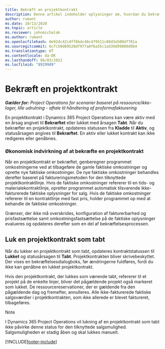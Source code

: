 ```yaml
---
title: Bekræft en projektkontrakt
description: Denne artikel indeholder oplysninger om, hvordan du bekræfter en kontrakt i Project Operations.
author: rumant
ms.date: 10/13/2020
ms.topic: article
ms.reviewer: johnmichalak
ms.author: rumant
ms.openlocfilehash: 0e92dc42c4ff6bdc40c479511c80d3e500df781a
ms.sourcegitcommit: 6cfc50d89528df977a8f6a55c1ad39d99800d9b4
ms.translationtype: HT
ms.contentlocale: da-DK
ms.lasthandoff: 06/03/2022
ms.locfileid: "8929989"
---
```

# <a name="confirm-a-project-contract"></a>Bekræft en projektkontrakt

_**Gælder for:** Project Operations for scenarier baseret på ressource/ikke-lager, lille udrulning - aftale til håndtering af proformafakturering_

En projektkontrakt i Dynamics 365 Project Operations kan være aktiv med en årsag angivet til **Bekræftet** eller lukket med årsagen **Tabt**. Når du bekræfter en projektkontrakt, opdateres statussen fra **Kladde** til **Aktiv**, og statusårsagen angives til **Bekræftet**. En aktiv eller lukket kontrakt kan ikke redigeres eller genåbnes. 

### <a name="financial-impact-of-confirming-a-project-contract"></a>Økonomisk indvirkning af at bekræfte en projektkontrakt

Når en projektkontrakt er bekræftet, genberegner programmet omkostningerne ved at tilbageføre de gamle faktiske omkostninger og oprette nye faktiske omkostninger. De nye faktiske omkostninger behandles derefter baseret på faktureringsmetoden for den tilknyttede projektkontraktlinje. Hvis de faktiske omkostninger refererer til en tids- og materialekontraktlinje, opretter programmet automatisk tilsvarende ikke-fakturerede faktiske oplysninger for salg. Hvis de faktiske omkostninger refererer til en kontraktlinje med fast pris, holder programmet op med at behandle de faktiske omkostninger.

Grænser, der ikke må overskrides, konfiguration af fakturerbarhed og prisfastsættelse samt omkostningsfastsættelse på de faktiske oplysninger evalueres og opdateres derefter som en del af bekræftelsesprocessen.

## <a name="close-a-project-contract-as-lost"></a>Luk en projektkontrakt som tabt

Når du lukker en projektkontrakt som tabt, opdateres kontraktstatussen til **Lukket** og statusårsagen til **Tabt**. Projektkontrakten bliver skrivebeskyttet. Der vises en bekræftelsesdialogboks, før ændringerne fuldføres, fordi du ikke kan genåbne en lukket projektkontrakt.

Hvis den projektkontrakt, der lukkes som værende tabt, refererer til et projekt på de enkelte linjer, bliver det pågældende projekt også markeret som lukket. De ressourcereservationer, der er gældende fra den pågældende dag og fremefter, annulleres. Alle ikke-fakturerede faktiske salgsværdier i projektkontrakten, som ikke allerede er blevet faktureret, tilbageføres.

> [!NOTE]
> I Dynamics 365 Project Operations vil lukning af en projektkontrakt som tabt ikke påvirke denne status for den tilknyttede salgsmulighed. Salgsmuligheden er stadig åben og skal lukkes manuelt.


[!INCLUDE[footer-include](../../includes/footer-banner.md)]